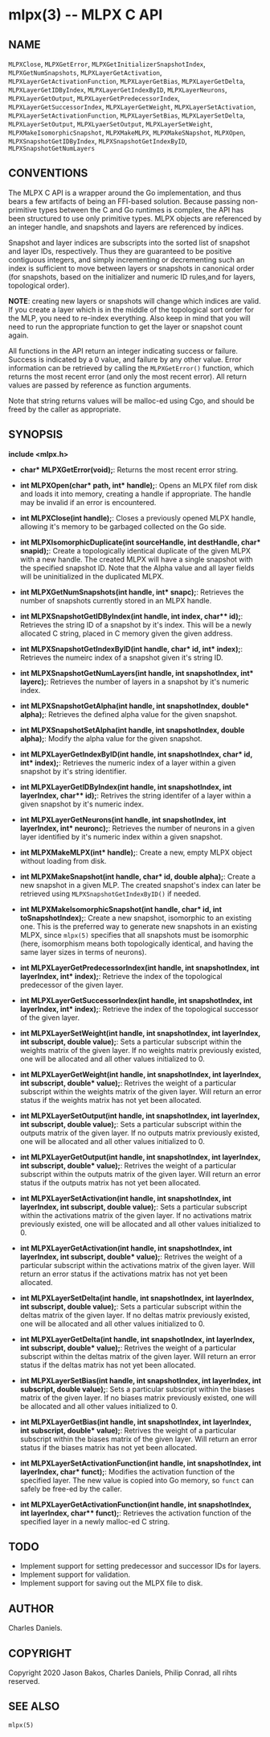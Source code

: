 mlpx(3) -- MLPX C API
=====================

## NAME

`MLPXClose`, `MLPXGetError`, `MLPXGetInitializerSnapshotIndex`,
`MLPXGetNumSnapshots`, `MLPXLayerGetActivation`,
`MLPXLayerGetActivationFunction`, `MLPXLayerGetBias`, `MLPXLayerGetDelta`,
`MLPXLayerGetIDByIndex`, `MLPXLayerGetIndexByID`, `MLPXLayerNeurons`,
`MLPXLayerGetOutput`, `MLPXLayerGetPredecessorIndex`,
`MLPXLayerGetSuccessorIndex`, `MLPXLayerGetWeight`, `MLPXLayerSetActivation`,
`MLPXLayerSetActivationFunction`, `MLPXLayerSetBias`, `MLPXLayerSetDelta`,
`MLPXLayerSetOutput`, `MLPXLyaerSetOutput`, `MLPXLayerSetWeight`,
`MLPXMakeIsomorphicSnapshot`, `MLPXMakeMLPX`, `MLPXMakeSNapshot`, `MLPXOpen`,
`MLPXSnapshotGetIDByIndex`, `MLPXSnapshotGetIndexByID`,
`MLPXSnapshotGetNumLayers`

## CONVENTIONS

The MLPX C API is a wrapper around the Go implementation, and thus bears a few
artifacts of being an FFI-based solution. Because passing non-primitive types
between the C and Go runtimes is complex, the API has been structured to use
only primitive types. MLPX objects are referenced by an integer handle, and
snapshots and layers are referenced by indices.

Snapshot and layer indices are subscripts into the sorted list of snapshot and
layer IDs, respectively. Thus they are guaranteed to be positive contiguous
integers, and simply incrementing or decrementing such an index is sufficient
to move between layers or snapshots in canonical order (for snapshots, based on
the initializer and numeric ID rules,and for layers, topological order).

**NOTE**: creating new layers or snapshots will change which indices are valid.
If you create a layer which is in the middle of the topological sort order for
the MLP, you need to re-index everything. Also keep in mind that you will need
to run the appropriate function to get the layer or snapshot count again.

All functions in the API return an integer indicating success or failure.
Success is indicated by a 0 value, and failure by any other value. Error
information can be retrieved by calling the `MLPXGetError()` function, which
returns the most recent error (and only the most recent error). All return
values are passed by reference as function arguments.

Note that string returns values will be malloc-ed using Cgo, and should be
freed by the caller as appropriate.

## SYNOPSIS

**include <mlpx.h>**

* **char\* MLPXGetError(void);**:
	Returns the most recent error string.

* **int MLPXOpen(char\* path, int\* handle);**:
	Opens an MLPX filef rom disk and loads it into memory, creating a
	handle if appropriate. The handle may be invalid if an error is
	encountered.

* **int MLPXClose(int handle);**:
	Closes a previously opened MLPX handle, allowing it's memory to be
	garbaged collected on the Go side.

* **int MLPXIsomorphicDuplicate(int sourceHandle, int destHandle, char\* snapid);**:
	Create a topologically identical duplicate of the given MLPX with a new
	handle. The created MLPX will have a single snapshot with the specified
	snapshot ID. Note that the Alpha value and all layer fields will be
	uninitialized in the duplicated MLPX.

* **int MLPXGetNumSnapshots(int handle, int\* snapc);**:
	Retrieves the number of snapshots currently stored in an MLPX handle.

* **int MLPXSnapshotGetIDByIndex(int handle, int index, char\*\* id);**:
	Retrieves the string ID of a snapshot by it's index. This will be a
	newly allocated C string, placed in C memory given the given address.

* **int MLPXSnapshotGetIndexByID(int handle, char\* id, int\* index);**:
	Retrieves the numeirc index of a snapshot given it's string ID.

* **int MLPXSnapshotGetNumLayers(int handle, int snapshotIndex, int\* layerc);**:
	Retrieves the number of layers in a snapshot by it's numeric index.

* **int MLPXSnapshotGetAlpha(int handle, int snapshotIndex, double\* alpha);**:
	Retrieves the defined alpha value for the given snapshot.

* **int MLPXSnapshotSetAlpha(int handle, int snapshotIndex, double alpha);**:
	Modify the alpha value for the given snapshot.

* **int MLPXLayerGetIndexByID(int handle, int snapshotIndex, char\* id, int\* index);**:
	Retrieves the numeric index of a layer within a given snapshot by it's
	string identifier.

* **int MLPXLayerGetIDByIndex(int handle, int snapshotIndex, int layerIndex, char\*\* id);**:
	Retrives the string identifer of a layer within a given snapshot by it's
	numeric index.

* **int MLPXLayerGetNeurons(int handle, int snapshotIndex, int layerIndex, int\* neuronc);**:
	Retrieves the number of neurons in a given layer identified by it's
	numeric index within a given snapshot.

* **int MLPXMakeMLPX(int\* handle);**:
	Create a new, empty MLPX object without loading from disk.

* **int MLPXMakeSnapshot(int handle, char\* id, double alpha);**:
	Create a new snapshot in a given MLP. The created snapshot's index can
	later be retrieved using `MLPXSnapshotGetIndexByID()` if needed.

* **int MLPXMakeIsomorphicSnapshot(int handle, char\* id, int toSnapshotIndex);**:
	Create a new snapshot, isomorphic to an existing one. This is the
	preferred way to generate new snapshots in an existing MLPX, since
	`mlpx(5)` specifies that all snapshots must be isomorphic (here,
	isomorphism means both topologically identical, and having the same
	layer sizes in terms of neurons).

* **int MLPXLayerGetPredecessorIndex(int handle, int snapshotIndex, int layerIndex, int\* index);**:
	Retrieve the index of the topological predecessor of the given layer.

* **int MLPXLayerGetSuccessorIndex(int handle, int snapshotIndex, int layerIndex, int\* index);**:
	Retrieve the index of the topological successor of the given layer.

* **int MLPXLayerSetWeight(int handle, int snapshotIndex, int layerIndex, int subscript, double value);**:
	Sets a particular subscript within the weights matrix of the given
	layer. If no weights matrix previously existed, one will be allocated
	and all other values initialized to 0.

* **int MLPXLayerGetWeight(int handle, int snapshotIndex, int layerIndex, int subscript, double\* value);**:
	Retrives the weight of a particular subscript within the weights matrix
	of the given layer. Will return an error status if the weights matrix
	has not yet been allocated.

* **int MLPXLayerSetOutput(int handle, int snapshotIndex, int layerIndex, int subscript, double value);**:
	Sets a particular subscript within the outputs matrix of the given
	layer. If no outputs matrix previously existed, one will be allocated
	and all other values initialized to 0.

* **int MLPXLayerGetOutput(int handle, int snapshotIndex, int layerIndex, int subscript, double\* value);**:
	Retrives the weight of a particular subscript within the outputs matrix
	of the given layer. Will return an error status if the outputs matrix
	has not yet been allocated.

* **int MLPXLayerSetActivation(int handle, int snapshotIndex, int layerIndex, int subscript, double value);**:
	Sets a particular subscript within the activations matrix of the given
	layer. If no activations matrix previously existed, one will be allocated
	and all other values initialized to 0.

* **int MLPXLayerGetActivation(int handle, int snapshotIndex, int layerIndex, int subscript, double\* value);**:
	Retrives the weight of a particular subscript within the activations matrix
	of the given layer. Will return an error status if the activations matrix
	has not yet been allocated.

* **int MLPXLayerSetDelta(int handle, int snapshotIndex, int layerIndex, int subscript, double value);**:
	Sets a particular subscript within the deltas matrix of the given
	layer. If no deltas matrix previously existed, one will be allocated
	and all other values initialized to 0.

* **int MLPXLayerGetDelta(int handle, int snapshotIndex, int layerIndex, int subscript, double\* value);**:
	Retrives the weight of a particular subscript within the deltas matrix
	of the given layer. Will return an error status if the deltas matrix
	has not yet been allocated.

* **int MLPXLayerSetBias(int handle, int snapshotIndex, int layerIndex, int subscript, double value);**:
	Sets a particular subscript within the biases matrix of the given
	layer. If no biases matrix previously existed, one will be allocated
	and all other values initialized to 0.

* **int MLPXLayerGetBias(int handle, int snapshotIndex, int layerIndex, int subscript, double\* value);**:
	Retrives the weight of a particular subscript within the biases matrix
	of the given layer. Will return an error status if the biases matrix
	has not yet been allocated.

* **int MLPXLayerSetActivationFunction(int handle, int snapshotIndex, int layerIndex, char\* funct);**:
	Modifies the activation function of the specified layer. The new value
	is copied into Go memory, so `funct` can safely be free-ed by the
	caller.

* **int MLPXLayerGetActivationFunction(int handle, int snapshotIndex, int layerIndex, char\*\* funct);**:
	Retrieves the activation function of the specified layer in a newly
	malloc-ed C string.

## TODO

* Implement support for setting predecessor and successor IDs for layers.
* Implement support for validation.
* Implement support for saving out the MLPX file to disk.

## AUTHOR

Charles Daniels.

## COPYRIGHT

Copyright 2020 Jason Bakos, Charles Daniels, Philip Conrad, all rihts reserved.

## SEE ALSO

`mlpx(5)`

